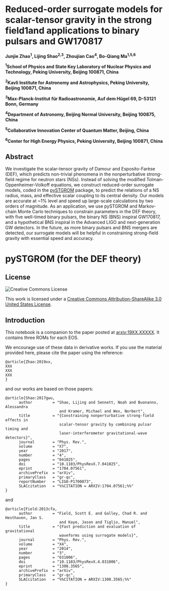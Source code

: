 # Reduced-order surrogate models for scalar-tensor gravity in the strong field1and applications to binary pulsars and GW170817

**Junjie Zhao<sup>1</sup>, Lijing Shao<sup>2,3</sup>, Zhoujian Cao<sup>4</sup>, Bo-Qiang Ma<sup>1,5,6</sup>**

**<sup>1</sup>School of Physics and State Key Laboratory of Nuclear Physics and Technology, Peking University, Beijing 100871, China**

**<sup>2</sup>Kavli Institute for Astronomy and Astrophysics, Peking University, Beijing 100871, China**

**<sup>3</sup>Max-Planck-Institut für Radioastronomie, Auf dem Hügel 69, D-53121 Bonn, Germany**

**<sup>4</sup>Department of Astronomy, Beijing Normal University, Beijing 100875, China**

**<sup>5</sup>Collaborative Innovation Center of Quantum Matter, Beijing, China**

**<sup>6</sup>Center for High Energy Physics, Peking University, Beijing 100871, China**

## Abstract
We investigate the scalar-tensor gravity of Damour and Esposito-Farèse (DEF),
which predicts non-trivial phenomena in the nonperturbative strong-field regime
for neutron stars (NSs). Instead of solving the modified
Tolman-Oppenheimer-Volkoff equations, we construct reduced-order surrogate
models, coded in the [pySTGROM](https://github.com/BenjaminDbb/pySTGROM) package, to predict the relations of a NS
radius, mass, and effective scalar coupling to its central density. Our models
are accurate at ~1% level and speed up large-scale calculations by two
orders of magnitude. As an application, we use pySTGROM and Markov-chain
Monte Carlo techniques to constrain parameters in the DEF theory, with five
well-timed binary pulsars, the binary NS (BNS) inspiral GW170817, and a
hypothetical BNS inspiral in the Advanced LIGO and next-generation GW detectors.
In the future, as more binary pulsars and BNS mergers are detected, our
surrogate models will be helpful in constraining strong-field gravity with
essential speed and accuracy.

# pySTGROM (for the DEF theory)

## License

![Creative Commons License](https://i.creativecommons.org/l/by-sa/3.0/us/88x31.png "Creative Commons License")

This work is licensed under a [Creative Commons Attribution-ShareAlike 3.0 United States License](http://creativecommons.org/licenses/by-sa/3.0/us/).

## Introduction

This notebook is a companion to the paper posted at [arxiv:19XX.XXXXX](https://arxiv.org/abs/19XX.XXXXX). It contains three ROMs for each EOS. 

We encourage use of these data in derivative works. If you use the material provided here, please cite the paper using the reference:
```
@article{Zhao:2019xx,
XXX
XXX
XXX
}
```
and our works are based on those papers:
```
@article{Shao:2017gwu,
      author         = "Shao, Lijing and Sennett, Noah and Buonanno, Alessandra
                        and Kramer, Michael and Wex, Norbert",
      title          = "{Constraining nonperturbative strong-field effects in
                        scalar-tensor gravity by combining pulsar timing and
                        laser-interferometer gravitational-wave detectors}",
      journal        = "Phys. Rev.",
      volume         = "X7",
      year           = "2017",
      number         = "4",
      pages          = "041025",
      doi            = "10.1103/PhysRevX.7.041025",
      eprint         = "1704.07561",
      archivePrefix  = "arXiv",
      primaryClass   = "gr-qc",
      reportNumber   = "LIGO-P1700073",
      SLACcitation   = "%%CITATION = ARXIV:1704.07561;%%"
}
```
and
```
@article{Field:2013cfa,
      author         = "Field, Scott E. and Galley, Chad R. and Hesthaven, Jan S.
                        and Kaye, Jason and Tiglio, Manuel",
      title          = "{Fast prediction and evaluation of gravitational
                        waveforms using surrogate models}",
      journal        = "Phys. Rev.",
      volume         = "X4",
      year           = "2014",
      number         = "3",
      pages          = "031006",
      doi            = "10.1103/PhysRevX.4.031006",
      eprint         = "1308.3565",
      archivePrefix  = "arXiv",
      primaryClass   = "gr-qc",
      SLACcitation   = "%%CITATION = ARXIV:1308.3565;%%"
}
```
